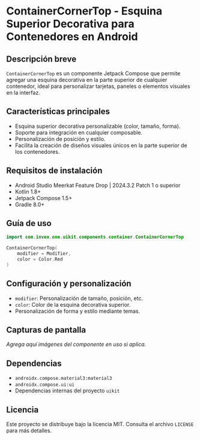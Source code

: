 # ContainerCornerTop - Esquina Superior Decorativa para Contenedores en Android

## Descripción breve
`ContainerCornerTop` es un componente Jetpack Compose que permite agregar una esquina decorativa en la parte superior de cualquier contenedor, ideal para personalizar tarjetas, paneles o elementos visuales en la interfaz.

## Características principales
- Esquina superior decorativa personalizable (color, tamaño, forma).
- Soporte para integración en cualquier composable.
- Personalización de posición y estilo.
- Facilita la creación de diseños visuales únicos en la parte superior de los contenedores.

## Requisitos de instalación
- Android Studio Meerkat Feature Drop | 2024.3.2 Patch 1 o superior
- Kotlin 1.8+
- Jetpack Compose 1.5+
- Gradle 8.0+

## Guía de uso
```kotlin
import com.invex.one.uikit.components.container.ContainerCornerTop

ContainerCornerTop(
    modifier = Modifier,
    color = Color.Red
)
```

## Configuración y personalización
- `modifier`: Personalización de tamaño, posición, etc.
- `color`: Color de la esquina decorativa superior.
- Personalización de forma y estilo mediante temas.

## Capturas de pantalla
_Agrega aquí imágenes del componente en uso si aplica._

## Dependencias
- `androidx.compose.material3:material3`
- `androidx.compose.ui:ui`
- Dependencias internas del proyecto `uikit`

## Licencia
Este proyecto se distribuye bajo la licencia MIT. Consulta el archivo `LICENSE` para más detalles.

